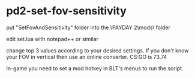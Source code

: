 # pd2-set-fov-sensitivity

put "SetFovAndSensitivity" folder into the \PAYDAY 2\mods\ folder

edit set.lua with notepad++ or similar

change top 3 values according to your desired settings. If you don't know your FOV in vertical then use an online converter. CS:GO is 73.74

In-game you need to set a mod hotkey in BLT's menus to run the script.